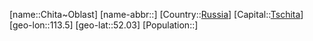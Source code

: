 ﻿---
location: [52.03,113.5]
type: State
tags:
- geo/State


SpocWebEntityId: 37225
isDeleted: false
confidential: public

---
[name::Chita~Oblast]
[name-abbr::]
[Country::[Russia](geo/Continent/Europe/Russia.md)]
[Capital::[Tschita](geo/Continent/Europe/Russia/Tschita.md)]
[geo-lon::113.5]
[geo-lat::52.03]
[Population::]

